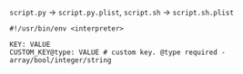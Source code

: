 `script.py` -> `script.py.plist`, `script.sh` -> `script.sh.plist`

```
#!/usr/bin/env <interpreter>

KEY: VALUE
CUSTOM_KEY@type: VALUE # custom key. @type required - array/bool/integer/string
```
